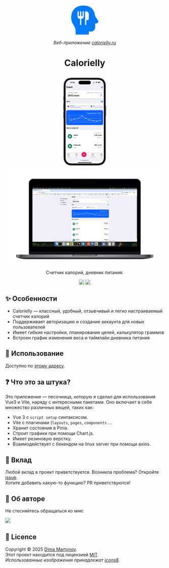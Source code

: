 




<p align="center">
  <img alt="" src="./public/logo.png">
</p> 

 <!-- <p href="https://calorielly.ru/" align="center">
  <img height="200"  src="./mockups/iphone.png">
</p>  -->

<p align="center">
  <i>Веб-приложение <a href="https://calorielly.ru">calorielly.ru</a> </i>
</p>

<h1 align="center">Calorielly</h1>

 <p align="center">
<a href="https://calorielly.ru/">
  <img height="300"  src="./mockups/iphone.png"/>
  </a> 

   <a  href="https://calorielly.ru">
  <img height="300"  src="./mockups/mac.png"/>
  </a> 
</p> 


<p align="center">Счетчик калорий, дневник питания.</p>

<p align="center">
  <a>
    <img src="https://img.shields.io/github/package-json/dependency-version/prazdevs/potato-timer/vue?color=41B883&logo=vue.js">
  </a>
  <a href="https://github.com/prazdevs/potato-timer/blob/main/LICENSE">
    <img src="https://img.shields.io/github/license/prazdevs/potato-timer?style=flat" />
  </a>
</p>

## ✨ Особенности

 - Calorielly — классный, удобный, отзывчивый и легко настраиваемый счетчик калорий
 - Поддерживает авторизацию и создание аккаунта для новых пользователей
 - Имеет гибкие настройки, планирование целей, калькулятор граммов
 - Встроен график изменения веса и таймлайн дневника питания

## 🚀 Использование

Доступно по [этому адресу](https://calorielly.ru).

## ❓ Что это за штука?

Это приложение — песочница, которую я сделал для использования Vue3 и Vite, наряду с интересными пакетами. Оно включает в себя множество различных вещей, таких как:
- Vue 3 c `script setup` синтаксисом.
- Vite с плагинами (`layouts`, `pages`, `components` ...
- Хранит состояния в Pinia.
- Строит графики при помощи Chart.js.
- Имеет резиновую верстку.
- Взаимодействует с бекендом на linux server при помощи axios.

## 🤝 Вклад

Любой вклад в проект приветствуется.
Возникла проблема? Откройте [issue](https://github.com/Dexone/Calorielly/issues/new/choose).  
Хотите добавить какую-то функцию? PR приветствуются!


## 👤 Об авторе

Не стесняйтесь обращаться ко мне:

<a href="https://t.me/mrtynnvv"><img src="https://img.shields.io/badge/Telegram-2CA5E0?logo=telegram&logoColor=white" /></a>

<!-- ## 📸 Скриншоты

 <p align="center">
<a href="https://calorielly.ru/">
  <img height="300"  src="./mockups/iphone.png"/>
  </a> 

   <a  href="https://calorielly.ru">
  <img height="300"  src="./mockups/mac.png"/>
  </a> 
</p> -->

 ## 📝 Licence

Copyright © 2025 [Dima Martynov](https://github.com/dexone).<br />
Этот проект находится под лицензией [MIT](https://github.com/Dexone/Calorielly/blob/main/LICENSE).<br />
_Использованные изображения принадлежат [icons8](https://icons8.ru/)._ 

